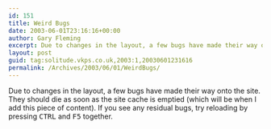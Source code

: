 ```yaml
---
id: 151
title: Weird Bugs
date: 2003-06-01T23:16:16+00:00
author: Gary Fleming
excerpt: Due to changes in the layout, a few bugs have made their way onto the site. They should die as...
layout: post
guid: tag:solitude.vkps.co.uk,2003:1,20030601231616
permalink: /Archives/2003/06/01/WeirdBugs/
---
```

Due to changes in the layout, a few bugs have made their way onto the site. They should die as soon as the site cache is emptied (which will be when I add this piece of content). If you see any residual bugs, try reloading by pressing <kbd>CTRL</kbd> and <kbd>F5</kbd> together.